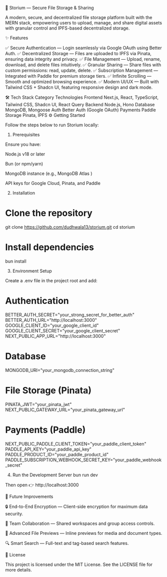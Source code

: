 🚀 Storium — Secure File Storage & Sharing

A modern, secure, and decentralized file storage platform built with the MERN stack, empowering users to upload, manage, and share digital assets with granular control and IPFS-based decentralized storage.

✨ Features

✅ Secure Authentication — Login seamlessly via Google OAuth using Better Auth.
✅ Decentralized Storage — Files are uploaded to IPFS via Pinata, ensuring data integrity and privacy.
✅ File Management — Upload, rename, download, and delete files intuitively.
✅ Granular Sharing — Share files with custom permissions: read, update, delete.
✅ Subscription Management — Integrated with Paddle for premium storage tiers.
✅ Infinite Scrolling — Smooth and optimized browsing experience.
✅ Modern UI/UX — Built with Tailwind CSS + Shadcn UI, featuring responsive design and dark mode.

🛠️ Tech Stack
Category	Technologies
Frontend	Next.js, React, TypeScript, Tailwind CSS, Shadcn UI, React Query
Backend	Node.js, Hono
Database	MongoDB, Mongoose
Auth	Better Auth (Google OAuth)
Payments	Paddle
Storage	Pinata, IPFS
⚙️ Getting Started

Follow the steps below to run Storium locally:

1. Prerequisites

Ensure you have:

Node.js v18 or later

Bun (or npm/yarn)

MongoDB instance (e.g., MongoDB Atlas
)

API keys for Google Cloud, Pinata, and Paddle

2. Installation
# Clone the repository
git clone https://github.com/dudhwala13/storium.git
cd storium

# Install dependencies
bun install

3. Environment Setup

Create a .env file in the project root and add:

# Authentication
BETTER_AUTH_SECRET="your_strong_secret_for_better_auth"
BETTER_AUTH_URL="http://localhost:3000"
GOOGLE_CLIENT_ID="your_google_client_id"
GOOGLE_CLIENT_SECRET="your_google_client_secret"
NEXT_PUBLIC_APP_URL="http://localhost:3000"

# Database
MONGODB_URI="your_mongodb_connection_string"

# File Storage (Pinata)
PINATA_JWT="your_pinata_jwt"
NEXT_PUBLIC_GATEWAY_URL="your_pinata_gateway_url"

# Payments (Paddle)
NEXT_PUBLIC_PADDLE_CLIENT_TOKEN="your_paddle_client_token"
PADDLE_API_KEY="your_paddle_api_key"
PADDLE_PRODUCT_ID="your_paddle_product_id"
PADDLE_SUBSCRIPTION_WEBHOOK_SECRET_KEY="your_paddle_webhook_secret"

4. Run the Development Server
bun run dev


Then open 👉 http://localhost:3000

🧠 Future Improvements

🔒 End-to-End Encryption — Client-side encryption for maximum data security.

👥 Team Collaboration — Shared workspaces and group access controls.

📂 Advanced File Previews — Inline previews for media and document types.

🔍 Smart Search — Full-text and tag-based search features.

🧾 License

This project is licensed under the MIT License.
See the LICENSE
 file for more details.
